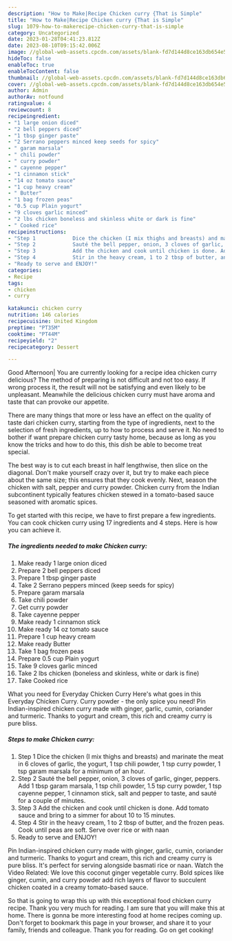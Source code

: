 ```yaml
---
description: "How to Make|Recipe Chicken curry {That is Simple"
title: "How to Make|Recipe Chicken curry {That is Simple"
slug: 1079-how-to-makerecipe-chicken-curry-that-is-simple
category: Uncategorized
date: 2023-01-28T04:41:23.812Z
date: 2023-08-10T09:15:42.006Z
image: //global-web-assets.cpcdn.com/assets/blank-fd7d144d8ce163db654e5a02c40b08a2775adb7897d16e4062681dc7e1b2800f.png
hideToc: false
enableToc: true
enableTocContent: false
thumbnail: //global-web-assets.cpcdn.com/assets/blank-fd7d144d8ce163db654e5a02c40b08a2775adb7897d16e4062681dc7e1b2800f.png
cover: //global-web-assets.cpcdn.com/assets/blank-fd7d144d8ce163db654e5a02c40b08a2775adb7897d16e4062681dc7e1b2800f.png
author: Admin
authorAv: notfound
ratingvalue: 4
reviewcount: 8
recipeingredient:
- "1 large onion diced"
- "2 bell peppers diced"
- "1 tbsp ginger paste"
- "2 Serrano peppers minced keep seeds for spicy"
- " garam marsala"
- " chili powder"
- " curry powder"
- " cayenne pepper"
- "1 cinnamon stick"
- "14 oz tomato sauce"
- "1 cup heavy cream"
- " Butter"
- "1 bag frozen peas"
- "0.5 cup Plain yogurt"
- "9 cloves garlic minced"
- "2 lbs chicken boneless and skinless white or dark is fine"
- " Cooked rice"
recipeinstructions:
- "Step 1            Dice the chicken (I mix thighs and breasts) and marinate the meat in 6 cloves of garlic, the yogurt, 1 tsp chili powder, 1 tsp curry powder, 1 tsp garam marsala for a minimum of an hour."
- "Step 2            Sauté the bell pepper, onion, 3 cloves of garlic, ginger, peppers. Add 1 tbsp garam marsala, 1 tsp chili powder, 1.5 tsp curry powder, 1 tsp cayenne pepper, 1 cinnamon stick, salt and pepper to taste, and sauté for a couple of minutes."
- "Step 3            Add the chicken and cook until chicken is done. Add tomato sauce and bring to a simmer for about 10 to 15 minutes."
- "Step 4            Stir in the heavy cream, 1 to 2 tbsp of butter, and the frozen peas. Cook until peas are soft. Serve over rice or with naan"
- "Ready to serve and ENJOY!"
categories:
- Recipe
tags:
- chicken
- curry

katakunci: chicken curry 
nutrition: 146 calories
recipecuisine: United Kingdom
preptime: "PT35M"
cooktime: "PT44M"
recipeyield: "2"
recipecategory: Dessert

---
```



Good Afternoon| You are currently looking for a recipe idea chicken curry delicious? The method of preparing is not difficult and not too easy. If wrong process it, the result will not be satisfying and even likely to be unpleasant. Meanwhile the delicious chicken curry must have aroma and taste that can provoke our appetite.






There are many things that more or less have an effect on the quality of taste dari chicken curry, starting from the type of ingredients, next to the selection of fresh ingredients, up to how to process and serve it. No need to bother if want prepare chicken curry tasty home, because as long as you know the tricks and how to do this, this dish be able to become treat  special.


The best way is to cut each breast in half lengthwise, then slice on the diagonal. Don&#39;t make yourself crazy over it, but try to make each piece about the same size; this ensures that they cook evenly. Next, season the chicken with salt, pepper and curry powder. Chicken curry from the Indian subcontinent typically features chicken stewed in a tomato-based sauce seasoned with aromatic spices.


To get started with this recipe, we have to first prepare a few ingredients. You can cook chicken curry using 17 ingredients and 4 steps. Here is how you can achieve it.

<!--inarticleads1-->

##### The ingredients needed to make Chicken curry:

1. Make ready 1 large onion diced
1. Prepare 2 bell peppers diced
1. Prepare 1 tbsp ginger paste
1. Take 2 Serrano peppers minced (keep seeds for spicy)
1. Prepare  garam marsala
1. Take  chili powder
1. Get  curry powder
1. Take  cayenne pepper
1. Make ready 1 cinnamon stick
1. Make ready 14 oz tomato sauce
1. Prepare 1 cup heavy cream
1. Make ready  Butter
1. Take 1 bag frozen peas
1. Prepare 0.5 cup Plain yogurt
1. Take 9 cloves garlic minced
1. Take 2 lbs chicken (boneless and skinless, white or dark is fine)
1. Take  Cooked rice


What you need for Everyday Chicken Curry Here&#39;s what goes in this Everyday Chicken Curry. Curry powder - the only spice you need! Pin Indian-inspired chicken curry made with ginger, garlic, cumin, coriander and turmeric. Thanks to yogurt and cream, this rich and creamy curry is pure bliss. 

<!--inarticleads2-->

##### Steps to make Chicken curry:

1. Step 1            Dice the chicken (I mix thighs and breasts) and marinate the meat in 6 cloves of garlic, the yogurt, 1 tsp chili powder, 1 tsp curry powder, 1 tsp garam marsala for a minimum of an hour.
1. Step 2            Sauté the bell pepper, onion, 3 cloves of garlic, ginger, peppers. Add 1 tbsp garam marsala, 1 tsp chili powder, 1.5 tsp curry powder, 1 tsp cayenne pepper, 1 cinnamon stick, salt and pepper to taste, and sauté for a couple of minutes.
1. Step 3            Add the chicken and cook until chicken is done. Add tomato sauce and bring to a simmer for about 10 to 15 minutes.
1. Step 4            Stir in the heavy cream, 1 to 2 tbsp of butter, and the frozen peas. Cook until peas are soft. Serve over rice or with naan
1. Ready to serve and ENJOY!

Pin Indian-inspired chicken curry made with ginger, garlic, cumin, coriander and turmeric. Thanks to yogurt and cream, this rich and creamy curry is pure bliss. It&#39;s perfect for serving alongside basmati rice or naan. Watch the Video Related: We love this coconut ginger vegetable curry. Bold spices like ginger, cumin, and curry powder add rich layers of flavor to succulent chicken coated in a creamy tomato-based sauce. 

So that is going to wrap this up with this exceptional food chicken curry recipe. Thank you very much for reading. I am sure that you will make this at home. There is gonna be more interesting food at home recipes coming up. Don't forget to bookmark this page in your browser, and share it to your family, friends and colleague. Thank you for reading. Go on get cooking!

